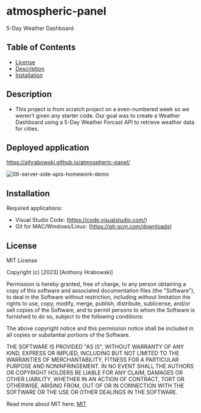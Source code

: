 # atmospheric-panel
5-Day Weather Dashboard

## Table of Contents

- [License](#license)
- [Description](#description)
- [Installation](#installation)

## Description

- This project is from scratch project on a even-numbered week so we weren't given any starter code. Our goal was to create a Weather Dashboard using a 5-Day Weather Forcast API  to retrieve weather data for cities.

## Deployed application

https://ajhrabowski.github.io/atmospheric-panel/

![06-server-side-apis-homework-demo](https://github.com/Ajhrabowski/atmospheric-panel/assets/133185679/a5374c3c-017b-48bb-b161-f367374244ab)


## Installation

Required applications:
- Visual Studio Code: (https://code.visualstudio.com/)
- Git for MAC/Windows/Linux: (https://git-scm.com/downloads)

## License

MIT License

Copyright (c) [2023] [Anthony Hrabowski]

Permission is hereby granted, free of charge, to any person obtaining a copy
of this software and associated documentation files (the "Software"), to deal
in the Software without restriction, including without limitation the rights
to use, copy, modify, merge, publish, distribute, sublicense, and/or sell
copies of the Software, and to permit persons to whom the Software is
furnished to do so, subject to the following conditions:

The above copyright notice and this permission notice shall be included in all
copies or substantial portions of the Software.

THE SOFTWARE IS PROVIDED "AS IS", WITHOUT WARRANTY OF ANY KIND, EXPRESS OR
IMPLIED, INCLUDING BUT NOT LIMITED TO THE WARRANTIES OF MERCHANTABILITY,
FITNESS FOR A PARTICULAR PURPOSE AND NONINFRINGEMENT. IN NO EVENT SHALL THE
AUTHORS OR COPYRIGHT HOLDERS BE LIABLE FOR ANY CLAIM, DAMAGES OR OTHER
LIABILITY, WHETHER IN AN ACTION OF CONTRACT, TORT OR OTHERWISE, ARISING FROM,
OUT OF OR IN CONNECTION WITH THE SOFTWARE OR THE USE OR OTHER DEALINGS IN THE
SOFTWARE.

Read more about MIT here:
[MIT](https://opensource.org/licenses/MIT)